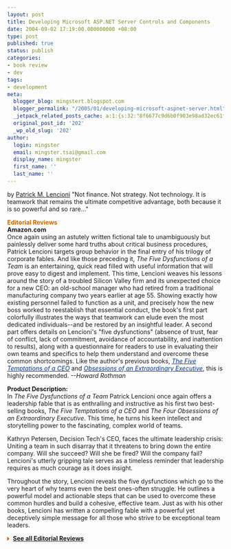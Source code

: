```yaml
---
layout: post
title: Developing Microsoft ASP.NET Server Controls and Components
date: 2004-09-02 17:19:00.000000000 +08:00
type: post
published: true
status: publish
categories:
- book review
- dev
tags:
- development
meta:
  blogger_blog: mingstert.blogspot.com
  blogger_permalink: "/2005/01/developing-microsoft-aspnet-server.html"
  _jetpack_related_posts_cache: a:1:{s:32:"8f6677c9d6b0f903e98ad32ec61f8deb";a:2:{s:7:"expires";i:1448690329;s:7:"payload";a:3:{i:0;a:1:{s:2:"id";i:40;}i:1;a:1:{s:2:"id";i:175;}i:2;a:1:{s:2:"id";i:156;}}}}
  original_post_id: '202'
  _wp_old_slug: '202'
author:
  login: mingster
  email: mingster.tsai@gmail.com
  display_name: mingster
  first_name: ''
  last_name: ''
---
```

<p>by <a href="http://www.amazon.com/exec/obidos/search-handle-url/index=books&amp;field-author=Patrick%20M.%20%20Lencioni/103-7952845-2093423">Patrick M. Lencioni</a> "Not finance. Not strategy. Not technology. It is teamwork that remains the ultimate competitive advantage, both because it is so powerful and so rare..."</p>
<div class="bucket"><span style="font-size:100%;"><span style="color:#cc6600;"><b class="h1">Editorial Reviews</b><br /></span></span>
<div class="content"><b>Amazon.com</b><br />Once again using an astutely written fictional tale to unambiguously but painlessly deliver some hard truths about critical business procedures, Patrick Lencioni targets group behavior in the final entry of his trilogy of corporate fables. And like those preceding it, <i>The Five Dysfunctions of a Team</i> is an entertaining, quick read filled with useful information that will prove easy to digest and implement. This time, Lencioni weaves his lessons around the story of a troubled Silicon Valley firm and its unexpected choice for a new CEO: an old-school manager who had retired from a traditional manufacturing company two years earlier at age 55. Showing exactly how existing personnel failed to function as a unit, and precisely how the new boss worked to reestablish that essential conduct, the book's first part colorfully illustrates the ways that teamwork can elude even the most dedicated individuals--and be restored by an insightful leader. A second part offers details on Lencioni's "five dysfunctions" (absence of trust, fear of conflict, lack of commitment, avoidance of accountability, and inattention to results), along with a questionnaire for readers to use in evaluating their own teams and specifics to help them understand and overcome these common shortcomings. Like the author's previous books, <a href="http://www.amazon.com/exec/obidos/ASIN/0787944335/103-7952845-2093423"><i><u><span style="color:#003399;">The Five Temptations of a CEO</span></u></i></a> and <a href="http://www.amazon.com/exec/obidos/ASIN/0787954039/103-7952845-2093423"><i><u><span style="color:#003399;">Obsessions of an Extraordinary Executive</span></u></i></a>, this is highly recommended. <i>--Howard Rothman</i></p>
<p><b>Product Description:</b><br />In <i>The Five Dysfunctions of a Team</i> Patrick Lencioni once again offers a leadership fable that is as enthralling and instructive as his first two best-selling books, <i>The Five Temptations of a CEO </i>and <i>The Four Obsessions of an Extraordinary Executive</i>. This time, he turns his keen intellect and storytelling power to the fascinating, complex world of teams.
<p>Kathryn Petersen, Decision Tech's CEO, faces the ultimate leadership crisis: Uniting a team in such disarray that it threatens to bring down the entire company. Will she succeed? Will she be fired? Will the company fail? Lencioni's utterly gripping tale serves as a timeless reminder that leadership requires as much courage as it does insight.</p>
<p>Throughout the story, Lencioni reveals the five dysfunctions which go to the very heart of why teams even the best ones-often struggle. He outlines a powerful model and actionable steps that can be used to overcome these common hurdles and build a cohesive, effective team. Just as with his other books, Lencioni has written a compelling fable with a powerful yet deceptively simple message for all those who strive to be exceptional team leaders.</p>
<p><img height="9" src="/img/orange-arrow.gif" width="10" border="0" /><b> <a href="http://www.amazon.com/gp/product/product-description/0787960756/ref=dp_proddesc_0/103-7952845-2093423?%5Fencoding=UTF8&amp;n=283155">See all Editorial Reviews</a></b></p>
</div>
</div>
